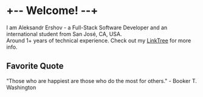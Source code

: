 # +-- Welcome! --+
I am Aleksandr Ershov - a Full-Stack Software Developer and an international student from San José, CA, USA.<br>
Around 1+ years of technical experience. Check out my <a href="https://linktr.ee/aleksershov" target="_blank">LinkTree</a> for more info.

## Favorite Quote
"Those who are happiest are those who do the most for others." - Booker T. Washington
